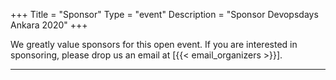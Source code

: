 +++
Title = "Sponsor"
Type = "event"
Description = "Sponsor Devopsdays Ankara 2020"
+++

We greatly value sponsors for this open event.  If you are interested in sponsoring, please drop us an email at [{{< email_organizers >}}].

<hr>
